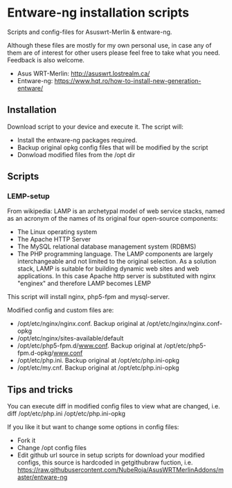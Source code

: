 # Entware-ng installation scripts
Scripts and config-files for Asuswrt-Merlin & entware-ng.

Although these files are mostly for my own personal use, in case any of them are of interest for other users please feel free to take what you need. Feedback is also welcome.

* Asus WRT-Merlin:  http://asuswrt.lostrealm.ca/
* Entware-ng: https://www.hqt.ro/how-to-install-new-generation-entware/

## Installation
Download script to your device and execute it. The script will:
* Install the entware-ng packages required.
* Backup original opkg config files that will be modified by the script
* Donwload modified files from the /opt dir

## Scripts
### LEMP-setup
From wikipedia:
LAMP is an archetypal model of web service stacks, named as an acronym of the names of its original four open-source components:
* The Linux operating system
* The Apache HTTP Server
* The MySQL relational database management system (RDBMS)
* The PHP programming language.
The LAMP components are largely interchangeable and not limited to the original selection. As a solution stack, LAMP is suitable for building dynamic web sites and web applications. In this case Apache http server is substituted with nginx "enginex" and therefore LAMP becomes LEMP

This script will install nginx, php5-fpm and mysql-server.

Modified config and custom files are: 
* /opt/etc/nginx/nginx.conf. Backup original at /opt/etc/nginx/nginx.conf-opkg
* /opt/etc/nginx/sites-available/default
* /opt/etc/php5-fpm.d/www.conf. Backup original at /opt/etc/php5-fpm.d-opkg/www.conf
* /opt/etc/php.ini. Backup original at /opt/etc/php.ini-opkg
* /opt/etc/my.cnf. Backup original at /opt/etc/php.ini-opkg

## Tips and tricks
You can execute diff in modified config files to view what are changed, i.e. diff /opt/etc/php.ini /opt/etc/php.ini-opkg

If you like it but want to change some options in config files:
* Fork it
* Change /opt config files
* Edit github url source in setup scripts for download your modified configs, this source is hardcoded in getgithubraw fuction, i.e. https://raw.githubusercontent.com/NubeRoja/AsusWRTMerlinAddons/master/entware-ng

